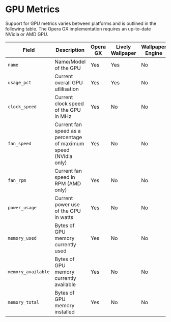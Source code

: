 # GPU Metrics

Support for GPU metrics varies between platforms and is outlined in the following table. The Opera GX implementation requires an up-to-date NVidia or AMD GPU. 

| Field | Description | Opera GX | Lively Wallpaper | Wallpaper Engine |
| - | - | - | - | - | 
| `name` | Name/Model of the GPU | Yes | Yes | No |
| `usage_pct` | Current overall GPU utlilisation | Yes | Yes | No |
| `clock_speed` | Current clock speed of the GPU in MHz | Yes | No | No |
| `fan_speed` | Current fan speed as a percentage of maximum speed (NVidia only) | Yes | No | No |
| `fan_rpm` | Current fan speed in RPM (AMD only) | Yes | No | No |
| `power_usage` | Current power use of the GPU in watts | Yes | No | No |
| `memory_used` | Bytes of GPU memory currently used | Yes | No | No |
| `memory_available` | Bytes of GPU memory currently available | Yes | No | No |
| `memory_total` | Bytes of GPU memory installed | Yes | No | No |